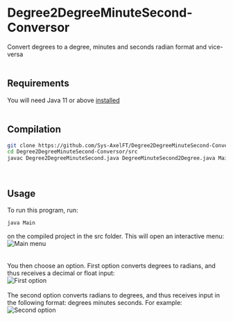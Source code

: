 # Degree2DegreeMinuteSecond-Conversor
Convert degrees to a degree, minutes and seconds radian format and vice-versa  
<br>   
   
## Requirements
You will need Java 11 or above [installed](https://www.oracle.com/java/technologies/javase-jdk16-downloads.html)   
<br>    
   
## Compilation
```bash
git clone https://github.com/Sys-AxelFT/Degree2DegreeMinuteSecond-Conversor
cd Degree2DegreeMinuteSecond-Conversor/src
javac Degree2DegreeMinuteSecond.java DegreeMinuteSecond2Degree.java Main.java
```
&nbsp;
## Usage
To run this program, run: 
```bash
java Main
```
on the compiled project in the src folder.
This will open an interactive menu:   
![Main menu](https://github.com/ClaraCF/Degree2DegreeMinuteSecond-Conversor/blob/main/images/menu.png?raw=true)   
<br>   
You then choose an option.
First option converts degrees to radians, and thus receives a decimal or float input:   
![First option](https://github.com/ClaraCF/Degree2DegreeMinuteSecond-Conversor/blob/main/images/one.png?raw=true)  
<br>
The second option converts radians to degrees, and thus receives input in the following format: degrees minutes seconds. For example:  
![Second option](https://github.com/ClaraCF/Degree2DegreeMinuteSecond-Conversor/blob/main/images/two.png?raw=true)
